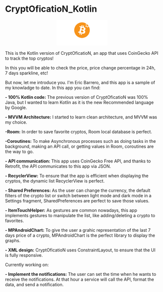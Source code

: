 # CryptOficatioN_Kotlin

<p align="center" width="100%">
    <img width="33%" src="https://github.com/AdverseGecko3/CryptOficatioN_Kotlin/blob/master/app/src/main/res/drawable-v24/cryptofication_logo_long_white_splash.png">
</p>

This is the Kotlin version of CryptOficatioN, an app that uses CoinGecko API to track the top cryptos!

In this you will be able to check the price, price change percentage in 24h, 7 days sparkline, etc!



But now, let me introduce you. I'm Eric Barrero, and this app is a sample of my knowladge to date. In this app you can find:

**- 100% Kotlin code:** The previous version of CryptOficatioN was 100% Java, but I wanted to learn Kotlin as it is the new Recommended language by Google.

**- MVVM Architecture:** I started to learn clean architecture, and MVVM was my choice.

**-Room:** In order to save favorite cryptos, Room local database is perfect.

**-Coroutines:** To make Asynchronous processes such as doing tasks in the background, making an API call, or getting values in Room, coroutines are the way to go.

**- API communication:** This app uses CoinGecko Free API, and thanks to Retrofit, the API communicates to this app via JSON.

**- RecyclerView:** To ensure that the app is efficient when displaying the cryptos, the dynamic list RecyclerView is perfect.

**- Shared Preferences:** As the user can change the currency, the default filters of the crypto list or switch between light mode and dark mode in a Settings fragment, SharedPreferences are perfect to save those values.

**- ItemTouchHelper:** As gestures are common nowadays, this app implements gestures to manipulate the list, like adding/deleting a crypto to favorites.

**- MPAndroidChart:** To give the user a grahic representation of the last 7 days price of a crypto, MPAndroidChart is the perfect library to display the graphs.

**- XML design:** CryptOficatioN uses ConstraintLayout, to ensure that the UI is fully responsive.



Currently working on:

**- Implement the notifications:** The user can set the time when he wants to receive the notifications. At that hour a service will call the API, format the data, and send a notification.

